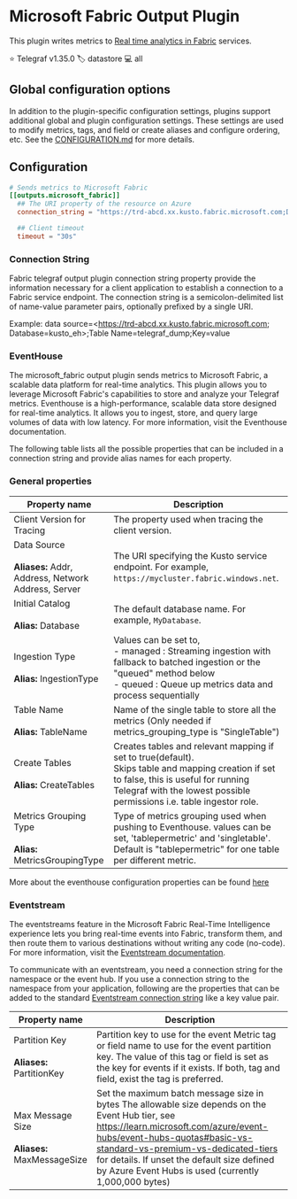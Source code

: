 # Microsoft Fabric Output Plugin

This plugin writes metrics to [Real time analytics in Fabric][fabric] services.

⭐ Telegraf v1.35.0
🏷️ datastore
💻 all

[fabric]: https://learn.microsoft.com/en-us/fabric/real-time-analytics/overview

## Global configuration options <!-- @/docs/includes/plugin_config.md -->

In addition to the plugin-specific configuration settings, plugins support
additional global and plugin configuration settings. These settings are used to
modify metrics, tags, and field or create aliases and configure ordering, etc.
See the [CONFIGURATION.md][CONFIGURATION.md] for more details.

[CONFIGURATION.md]: ../../../docs/CONFIGURATION.md#plugins

## Configuration

```toml
# Sends metrics to Microsoft Fabric
[[outputs.microsoft_fabric]]
  ## The URI property of the resource on Azure
  connection_string = "https://trd-abcd.xx.kusto.fabric.microsoft.com;Database=kusto_eh; Table Name=telegraf_dump;Key=value"

  ## Client timeout
  timeout = "30s"
```

### Connection String

Fabric telegraf output plugin connection string property provide the
information necessary for a client application to establish a connection
 to a Fabric service endpoint. The connection string is a semicolon-delimited
  list of name-value parameter pairs, optionally prefixed by a single URI.

Example: data source=<https://trd-abcd.xx.kusto.fabric.microsoft.com;
Database=kusto_eh>;Table Name=telegraf_dump;Key=value

### EventHouse

The microsoft_fabric output plugin sends metrics to Microsoft Fabric,
a scalable data platform for real-time analytics.
This plugin allows you to leverage Microsoft Fabric's capabilities
to store and analyze your Telegraf metrics. Eventhouse is a high-performance,
scalable data store designed for real-time analytics. It allows you to ingest,
store, and query large volumes of data with low latency. For more information,
visit the Eventhouse documentation.

The following table lists all the possible properties that can be included in a
connection string and provide alias names for each property.

### General properties

| Property name | Description |
|---|---|
| Client Version for Tracing | The property used when tracing the client version. |
| Data Source</br></br>**Aliases:** Addr, Address, Network Address, Server | The URI specifying the Kusto service endpoint. For example, `https://mycluster.fabric.windows.net`. |
| Initial Catalog</br></br>**Alias:** Database | The default database name. For example, `MyDatabase`. |
| Ingestion Type</br></br>**Alias:** IngestionType | Values can be set   to,</br> - managed :  Streaming ingestion with fallback to batched ingestion or the "queued" method below</br> - queued :  Queue up metrics data and process sequentially |
| Table Name</br></br>**Alias:** TableName | Name of the single table to store all the metrics (Only needed if metrics_grouping_type is "SingleTable") |
| Create Tables</br></br>**Alias:** CreateTables | Creates tables and relevant mapping if set to true(default).</br>Skips table and mapping creation if set to false, this is useful for running Telegraf with the lowest possible permissions i.e. table ingestor role. |
| Metrics Grouping Type </br></br>**Alias:** MetricsGroupingType | Type of metrics grouping used when pushing to Eventhouse. values can be set, 'tablepermetric' and 'singletable'. Default is "tablepermetric" for one table per different metric.|

More about the eventhouse configuration properties
can be found [here](./EVENTHOUSE_CONFIGS.md)

### Eventstream

The eventstreams feature in the Microsoft Fabric Real-Time Intelligence
experience lets you bring real-time events into Fabric, transform them,
and then route them to various destinations without writing any code (no-code).
For more information, visit the [Eventstream documentation][eventstream_docs].  

To communicate with an eventstream, you need a connection string for the
namespace or the event hub. If you use a connection string to the namespace
from your application, following are the properties that can be added
to the standard [Eventstream connection string][ecs] like a key value pair.

| Property name | Description |
|---|---|
| Partition Key </br></br>**Aliases:**  PartitionKey | Partition key to use for the event Metric tag or field name to use for the event partition key. The value of this tag or field is set as the key for events if it exists. If both, tag and field, exist the tag is preferred. |
| Max Message Size</br></br>**Aliases:** MaxMessageSize |   Set the maximum batch message size in bytes The allowable size depends on the Event Hub tier, see <https://learn.microsoft.com/azure/event-hubs/event-hubs-quotas#basic-vs-standard-vs-premium-vs-dedicated-tiers> for details. If unset the default size defined by Azure Event Hubs is used (currently 1,000,000 bytes) |

[ecs]: https://learn.microsoft.com/azure/event-hubs/event-hubs-get-connection-string

[eventstream_docs]: https://learn.microsoft.com/fabric/real-time-intelligence/event-streams/overview?tabs=enhancedcapabilities
